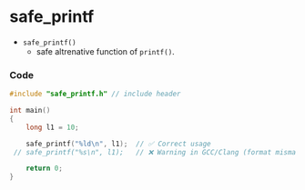 # safe_printf

- `safe_printf()`
   -  safe altrenative function of `printf()`.

### Code

```cpp
#include "safe_printf.h" // include header

int main()
{
    long l1 = 10;

    safe_printf("%ld\n", l1);  // ✅ Correct usage
 // safe_printf("%s\n", l1);   // ❌ Warning in GCC/Clang (format mismatch)

    return 0;
}
```

